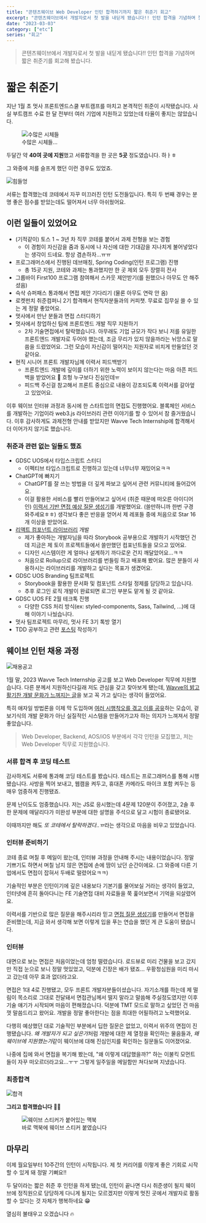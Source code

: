 ```yaml
---
title: "콘텐츠웨이브 Web Developer 인턴 합격하기까지 짧은 취준기 회고"
excerpt: "콘텐츠웨이브에서 개발자로서 첫 발을 내딛게 됐습니다!! 인턴 합격을 기념하며 짧은 취준기를 회고해 봤습니다."
date: "2023-03-03"
category: ["etc"]
series: "회고"
---
```


> 콘텐츠웨이브에서 개발자로서 첫 발을 내딛게 됐습니다!! 인턴 합격을 기념하며 짧은 취준기를 회고해 봤습니다.

# 짧은 취준기

지난 1월 초 멋사 프론트엔드스쿨 부트캠프를 마치고 본격적인 취준이 시작됐습니다. 사실 부트캠프 수료 한 달 전부터 여러 기업에 지원하고 있었는데 타율이 좋지는 않았습니다.

<figure>
  <img class="half" src="/static/img/wavve_intern/수많은_시체들.png" alt="수많은 시체들" />
  <figcaption>수많은 시체들...</figcaption>
</figure>

두달간 약 **40여 곳에 지원**했고 서류합격을 한 곳은 **5곳** 정도였습니다. 하ㅏㅎ

그 와중에 저를 슬프게 했던 이런 경우도 있었죠.

![힘들엉](../static/img/wavve_intern/힘들엉.png)

서류는 합격했는데 코테에서 자꾸 미끄러진 인턴 도전들입니다. 특히 두 번째 경우는 분명 좋은 점수를 받았는데도 떨어져서 너무 아쉬웠어요.

## 이런 일들이 있었어요

- (기적같이) 토스 1 ~ 3년 차 직무 코테를 붙어서 과제 전형을 보는 경험
  - 이 경험이 자신감을 줌과 동시에 나 자신에 대한 기대감을 지나치게 불어넣었다는 생각이 드네요. 항상 겸손하자...ㅠㅠ
- 프로그래머스에서 진행된 데브매칭, Spring Coding(인턴 프로그램) 진행
  - 총 15곳 지원, 코테와 과제는 통과했지만 한 곳 제외 모두 장렬히 전사
- 그룹바이 First100 프로그램 참여해서 스카웃 제안받기(를 원했으나 아무도 안 해주셨음)
- 슥삭 슈퍼패스 통과해서 면접 제안 기다리기 (물론 아무도 연락 안 옴)
- 로켓펀치 취준컴퍼니 2기 합격해서 현직자분들과의 커피챗. 무료로 집무실 쓸 수 있는 게 정말 좋았어요.
- 멋사에서 만난 분들과 면접 스터디하기
- 멋사에서 창업하신 팀에 프론트엔드 개발 직무 지원하기
  - 2차 기술면접에서 탈락했습니다. 아무래도 기업 규모가 작다 보니 저를 유일한 프론트엔드 개발자로 두어야 했는데, 조금 무리가 있지 않을까라는 뉘앙스로 말씀을 드렸었어요. 그런 모습이 자신감이 떨어지는 지원자로 비치게 만들었던 것 같아요.
- 현직 시니어 프론트 개발자님께 이력서 피드백받기
  - 프론트엔드 개발에 깊이를 더하기 위한 노력이 보이지 않는다는 마음 아픈 피드백을 받았어요 🥲 흐헝 누구보다 진심인데ㅠ
  - 피드백 주신걸 참고해서 프론트 중심으로 내용이 강조되도록 이력서를 갈아엎고 있었어요.

이후 웨이브 인터뷰 과정과 동시에 한 스타트업의 면접도 진행했어요. 블록체인 서비스를 개발하는 기업이라 web3.js 라이브러리 관련 이야기를 할 수 있어서 참 즐거웠습니다. 이후 감사하게도 과제전형 안내를 받았지만 Wavve Tech Internship에 합격해서 더 이어가지 않기로 했습니다.

### 취준과 관련 없는 일들도 했죠

- GDSC UOS에서 타입스크립트 스터디
  - 이펙티브 타입스크립트로 진행하고 있는데 너무너무 재밌어요ㅋㅋ
- ChatGPT에 빠지기
  - ChatGPT를 잘 쓰는 방법을 더 깊게 파보고 싶어서 관련 커뮤니티에 들어갔어요.
  - 이걸 활용한 서비스를 빨리 만들어보고 싶어서 (취준 때문에 떠오른 아이디어인) [이력서 기반 면접 예상 질문 생성기](https://github.com/custardcream98/DevPort)를 개발했어요. (쓸만하니까 한번 구경 와주세요ㅎㅎ) 생각보다 좋은 반응을 얻어서 제 레포들 중에 처음으로 Star 16개 이상을 받았어요.
- [리액트 컴포넌트 라이브러리](https://github.com/custardcream98/custard-ui) 개발
  - 제가 좋아하는 개발자님을 따라 Storybook 공부용으로 개발하기 시작했던 건데 지금은 제 토이 프로젝트들에서 쓸만했던 컴포넌트들을 모으고 있어요.
  - 디자인 시스템이란 게 얼마나 설계하기 까다로운 건지 깨달았어요...ㅋㅋ
  - 처음으로 Rollup으로 라이브러리를 번들링 하고 배포해 봤어요. 많은 분들이 사용하시는 라이브러리를 개발하고 싶다는 목표가 생겼어요.
- GDSC UOS Branding 팀프로젝트
  - Storybook을 활용한 문서화 및 컴포넌트 스타일 정제를 담당하고 있습니다.
  - 추후 로그인 로직 개발이 완료되면 로그인 부분도 맡게 될 것 같아요.
- GDSC UOS FE 2월 테크톡 진행
  - 다양한 CSS 처리 방식(ex: styled-components, Sass, Tailwind, ...)에 대해 이야기 나눴습니다.
- 멋사 팀프로젝트 마무리, 멋사 FE 3기 톡방 열기
- TDD 공부하고 관련 [포스팅](https://github.com/custardcream98/gdsc-university-of-seoul.github.io/blob/post/shioo/_posts/2023-02-19-how-to-develop-frontend-using-TDD.md) 작성하기

## 웨이브 인턴 채용 과정

![채용공고](../static/img/wavve_intern/테크인턴십.jpg)

1월 말, 2023 Wavve Tech Internship 공고를 보고 Web Developer 직무에 지원했습니다. 다른 분께서 지원하신다길래 저도 관심을 갖고 찾아보게 됐는데, [Wavve의 밝고 활기찬 개발 문화가 느껴지는 글](https://www.contentwavve.com/posts/89?categoryId=3&subCategoryId=6)을 보고 꼭 가고 싶다는 생각이 들었어요.

특히 애자일 방법론을 이제 막 도입하며 [여러 시행착오를 겪고 이를 공유](https://www.contentwavve.com/posts/200?categoryId=2&subCategoryId=14)하는 모습이, 겉보기식의 개발 문화가 아닌 실질적인 시스템을 만들어가고자 하는 의지가 느껴져서 정말 좋았습니다.

> Web Developer, Backend, AOS/iOS 부분에서 각각 인턴을 모집했고, 저는 Web Developer 직무로 지원했습니다.

### 서류 합격 후 코딩 테스트

감사하게도 서류에 통과해 코딩 테스트를 봤습니다. 테스트는 프로그래머스를 통해 시행됐습니다. 사방을 찍어 보내고, 웹캠을 켜두고, 휴대폰 카메라도 마이크 포함 켜두는 등 매우 엄중하게 진행됐죠.

문제 난이도도 엄중했습니다. 저는 JS로 응시했는데 4문제 120분이 주어졌고, 2솔 후 한 문제에 매달리다가 미완성 부분에 대한 설명을 주석으로 달고 시험이 종료됐어요.

이때까지만 해도 *또 코테에서 탈락하겠다..ㅠ*라는 생각으로 마음을 비우고 있었습니다.

### 인터뷰 준비하기

코테 종료 며칠 후 메일이 왔는데, 인터뷰 과정을 안내해 주시는 내용이었습니다. 정말 기쁘기도 하면서 며칠 남지 않은 면접에 손에 땀이 났던 순간이에요. (그 와중에 다른 기업에서도 면접이 잡혀서 두배로 떨렸어요ㅋㅋ)

기술적인 부분은 인턴이기에 깊은 내용보다 기본기를 물어보실 거라는 생각이 들었고, 인터넷에 흔히 돌아다니는 FE 기술면접 대비 자료들을 쭉 훑어보면서 기억을 되살렸어요.

이력서를 기반으로 많은 질문을 해주시리라 믿고 [면접 질문 생성기](https://github.com/custardcream98/DevPort)를 만들어서 면접을 준비했는데, 지금 와서 생각해 보면 이렇게 입을 푸는 연습을 했던 게 큰 도움이 됐습니다.

### 인터뷰

대면으로 보는 면접은 처음이었는데 엄청 떨렸습니다. 로드뷰로 미리 건물을 보고 갔지만 직접 눈으로 보니 정말 멋있었고, 덕분에 긴장은 배가 됐죠... 우황청심원을 미리 마시고 갔는데 아무 효과 없더라고요.

면접은 1대 4로 진행됐고, 모두 프론트 개발자분들이셨습니다. 자기소개를 하는데 제 떨림이 목소리로 그대로 전달돼서 면접관님께서 떨지 말라고 말씀해 주실정도였지만 이후 기술 얘기가 시작되며 마음이 편해졌습니다. 덕분에 TMT 모드로 말하고 싶었던 건 마음껏 말씀드리고 왔어요. 개발을 정말 좋아한다는 점을 최대한 어필하려고 노력했어요.

다행히 예상했던 대로 기술적인 부분에서 딥한 질문은 없었고, 이력서 위주의 면접이 진행됐습니다. *왜 개발자가 되고 싶은가*처럼 개발에 대한 제 열정을 확인하는 물음들과, *왜 웨이브에 지원했는가*같이 웨이브에 대해 진심인지를 확인하는 질문들도 이어졌어요.

나중에 집에 와서 면접을 복기해 봤는데, "왜 이렇게 대답했을까?" 하는 이불킥 모먼트들이 자꾸 떠오르더라고요...ㅜㅜ 그렇게 일주일을 메일함만 쳐다보며 지냈습니다.

### 최종합격

![합격](../static/img/wavve_intern/합격.png)

**그리고 합격했습니다** 🎉🎉

<figure>
  <img src="/static/img/wavve_intern/행복.jpeg" alt="웨이브 스티커가 붙어있는 맥북" />
  <figcaption>바로 맥북에 웨이브 스티커 붙였습니다</figcaption>
</figure>

## 마무리

이제 월요일부터 10주간의 인턴이 시작됩니다. 제 첫 커리어를 이렇게 좋은 기회로 시작할 수 있게 돼 정말 기뻐요!!

두 달이라는 짧은 취준 후 인턴을 하게 됐는데, 인턴이 끝나면 다시 취준생이 될지 웨이브에 정직원으로 당당하게 다니게 될지는 모르겠지만 이렇게 멋진 곳에서 개발자로 활동할 수 있다는 것 자체가 행복하네요 😁

열심히 불태우고 오겠습니다 🔥
